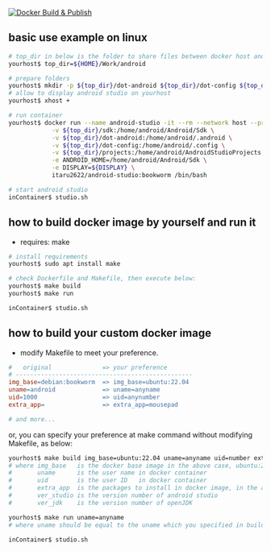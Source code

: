 [![Docker Build & Publish](https://github.com/itaru2622/android-studio/actions/workflows/build_publish.yml/badge.svg)](https://github.com/itaru2622/android-studio/actions/workflows/build_publish.yml)

## basic use example on linux
```bash
# top_dir in below is the folder to share files between docker host and container, such as projects, android-sdk, envrironment files( .android, .config in container Home)
yourhost$ top_dir=${HOME}/Work/android

# prepare folders
yourhost$ mkdir -p ${top_dir}/dot-android ${top_dir}/dot-config ${top_dir}/sdk ${top_dir}/projects 
# allow to display android studio on yourhost
yourhost$ xhost +

# run container
yourhost$ docker run --name android-studio -it --rm --network host --privileged \
            -v ${top_dir}/sdk:/home/android/Android/Sdk \
            -v ${top_dir}/dot-android:/home/android/.android \
            -v ${top_dir}/dot-config:/home/android/.config \
            -v ${top_dir}/projects:/home/android/AndroidStudioProjects \
            -e ANDROID_HOME=/home/android/Android/Sdk \
            -e DISPLAY=${DISPLAY} \
            itaru2622/android-studio:bookworm /bin/bash

# start android studio
inContainer$ studio.sh
```

## how to build docker image by yourself and run it

- requires: make

```bash
# install requirements
yourhost$ sudo apt install make

# check Dockerfile and Makefile, then execute below:
yourhost$ make build
yourhost$ make run

inContainer$ studio.sh
```

## how to build your custom docker image

- modify Makefile to meet your preference.

```Makefile
#   original              => your preference
# -------------------------------------------------
img_base=debian:bookworm  => img_base=ubuntu:22.04
uname=android             => uname=anyname
uid=1000                  => uid=anynumber
extra_app=                => extra_app=mousepad

# and more...
```

or, you can specify your preference at make command without modifying Makefile, as below:

```bash
yourhost$ make build img_base=ubuntu:22.04 uname=anyname uid=number extra_app=mousepad       ver_studio=2022.3.1.20 ver_jdk=17
# where img_base   is the docker base image in the above case, ubuntu:22.04 ( the distrubution has to support apt )
#       uname      is the user name in docker container
#       uid        is the user ID   in docker container
#       extra_app  is the packages to install in docker image, in the above case mousepad
#       ver_studio is the version number of android studio
#       ver_jdk    is the version number of openJDK

yourhost$ make run uname=anyname
# where uname should be equal to the uname which you specified in build ops.

inContainer$ studio.sh

```
